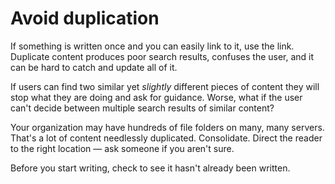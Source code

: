 Avoid duplication
=================

If something is written once and you can easily link to it, use the link.
Duplicate content produces poor search results, confuses the user, and
it can be hard to catch and update all of it.

If users can find two similar yet *slightly* different pieces of content they will 
stop what they are doing and ask for guidance. Worse, what if the user can't decide 
between multiple search results of similar content?

Your organization may have hundreds of file folders on many, many servers. That's a
lot of content needlessly duplicated. Consolidate. Direct
the reader to the right location &mdash; ask someone if you aren't sure.

Before you start writing, check to see it hasn't already been written.
